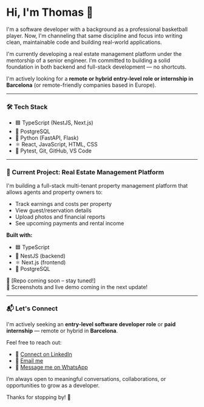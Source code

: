 # Hi, I'm Thomas 👋

I'm a software developer with a background as a professional basketball player. Now, I'm channeling that same discipline and focus into writing clean, maintainable code and building real-world applications.

I'm currently developing a real estate management platform under the mentorship of a senior engineer. I’m committed to building a solid foundation in both backend and full-stack development — no shortcuts.

I'm actively looking for a **remote or hybrid entry-level role or internship in Barcelona** (or remote-friendly companies based in Europe).

---

### 🛠️ Tech Stack

- 🟦 TypeScript (NestJS, Next.js)
- 🐘 PostgreSQL
- 🐍 Python (FastAPI, Flask)
- ⚛️ React, JavaScript, HTML, CSS
- 🧪 Pytest, Git, GitHub, VS Code

---

### 💼 Current Project: Real Estate Management Platform

I'm building a full-stack multi-tenant property management platform that allows agents and property owners to:

- Track earnings and costs per property
- View guest/reservation details
- Upload photos and financial reports
- See upcoming payments and rental income

**Built with:**
- 🟦 TypeScript
- 🚀 NestJS (backend)
- ⚛️ Next.js (frontend)
- 🐘 PostgreSQL

📌 [Repo coming soon – stay tuned!]  
📸 Screenshots and live demo coming in the next update!

---

### 📬 Let's Connect

I'm actively seeking an **entry-level software developer role** or **paid internship** — remote or hybrid in **Barcelona**.

Feel free to reach out:

- 💼 [Connect on LinkedIn](https://www.linkedin.com/in/thomas-smallwood/)
- 📧 [Email me](mailto:tbm.smallwood@gmail.com)
- 💬 [Message me on WhatsApp](https://wa.me/34694288334)

I’m always open to meaningful conversations, collaborations, or opportunities to grow as a developer.

Thanks for stopping by! 🚀

